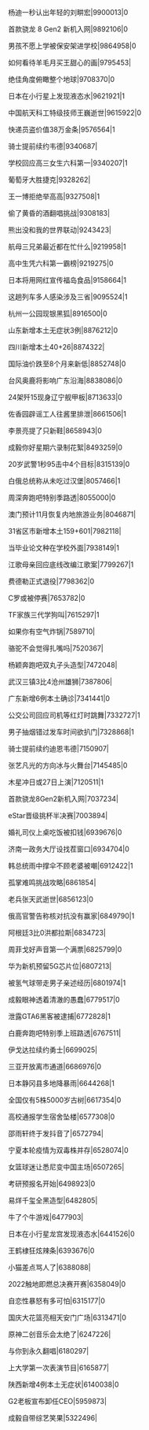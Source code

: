 杨迪一秒认出年轻的刘畊宏|9900013|0

首款骁龙 8 Gen2 新机入网|9892106|0

男孩不愿上学被保安架进学校|9864958|0

如何看待羊毛月买王甜心的画|9795453|

绝佳角度俯瞰整个地球|9708370|0

日本在小行星上发现液态水|9621921|1

中国航天科工特级技师王巍逝世|9615922|0

快递员盗价值38万金条|9576564|1

骑士提前续约韦德|9340687|

学校回应高三女生六科第一|9340207|1

葡萄牙大胜捷克|9328262|

王一博拒绝举高高|9327508|1

偷了黄昏的酒翻唱挑战|9308183|

熊出没和我的世界联动|9243423|

航母三兄弟最近都在忙什么|9219958|1

高中生凭六科第一霸榜|9219275|0

日本将用网红宣传福岛食品|9158664|1

这趟列车多人感染涉及三省|9095524|1

杭州一公园现银黑狐|8916500|0

山东新增本土无症状3例|8876212|0

四川新增本土40+26|8874322|

国际油价跌至8个月来新低|8852748|0

台风奥鹿将影响广东沿海|8838086|0

24架歼15现身辽宁舰甲板|8713633|0

佐香园辟谣工人往酱里排泄|8661506|1

李景亮提了只新鞋|8658943|0

成毅你好星期六录制花絮|8493259|0

20岁武警1秒95击中4个目标|8315139|0

白俄总统称从未吃过汉堡|8057466|1

周深奔跑吧特别季路透|8055000|0

澳门预计11月恢复内地旅游业务|8046871|

31省区市新增本土159+601|7982118|

当毕业论文种在学校外面|7938149|1

江歌母亲回应底线改编江歌案|7799267|1

费德勒正式退役|7798362|0

C罗或被停赛|7653782|0

TF家族三代学狗叫|7615297|1

如果你有空气炸锅|7589710|

骆驼不会觉得扎嘴吗|7520367|

杨颖奔跑吧双丸子头造型|7472048|

武汉三镇3比4沧州雄狮|7387806|

广东新增6例本土确诊|7341441|0

公交公司回应司机等红灯时跳舞|7332727|1

男子抽烟错过发车时间欲扒门|7328868|1

骑士提前续约迪恩韦德|7150907|

张艺凡光的方向冰与火舞台|7145485|0

木星冲日或27日上演|7120511|1

首款骁龙8Gen2新机入网|7037234|

eStar晋级挑杯半决赛|7003894|

婚礼司仪上桌吃饭被扣钱|6939676|0

济南一政务大厅设找茬窗口|6934704|0

韩总统雨中撑伞不顾老婆被嘲|6912422|1

孤掌难鸣挑战攻略|6861854|

老兵张天武逝世|6856123|0

俄高官警告称核对抗没有赢家|6849790|1

阿根廷3比0洪都拉斯|6834723|

周菲戈好声音第一个满票|6825799|0

华为新机预留5G芯片位|6807213|

被氢气球带走男子亲述经历|6801974|1

成毅眼神透着清澈的愚蠢|6779517|0

泄露GTA6黑客被逮捕|6772828|1

白鹿奔跑吧特别季上班路透|6767511|

伊戈达拉续约勇士|6699025|

三亚开放离市通道|6686976|0

日本静冈县多地降暴雨|6644268|1

全国仅有5株5000岁古树|6617354|0

高校通报学生宿舍坠楼|6577308|0

邵雨轩终于发抖音了|6572794|

宁夏本轮疫情为双毒株并存|6528074|0

女篮球迷让悉尼变中国主场|6507265|

考研预报名开始|6498923|0

易烊千玺全黑造型|6482805|

牛了个牛游戏|6477903|

日本在小行星龙宫发现液态水|6441526|0

王鹤棣狂炫辣条|6393676|0

小猫差点骂人了|6388088|

2022触地即燃总决赛开赛|6358049|0

自恋性暴怒有多可怕|6315177|0

国庆大花篮亮相天安门广场|6313471|0

原神二创音乐会太绝了|6247226|

与你到永久翻唱|6180297|

上大学第一次表演节目|6165877|

陕西新增4例本土无症状|6140038|0

G2老板宣布卸任CEO|5959873|

成毅自带综艺笑果|5322496|

